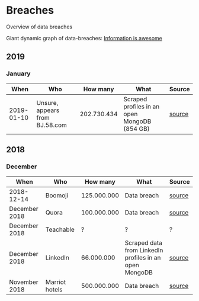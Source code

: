# Breaches
Overview of data breaches

Giant dynamic graph of data-breaches:
[Information is awesome](https://informationisbeautiful.net/visualizations/worlds-biggest-data-breaches-hacks/)


## 2019

### January
| When | Who | How many | What | Source |
| ---- |--------|--------|--------|-------|
|2019-01-10 | Unsure, appears from BJ.58.com | 202.730.434 | Scraped profiles in an open MongoDB (854 GB) | [source](https://thehackernews.com/2019/01/mongodb-chinese-database.html) |


## 2018

### December

| When | Who | How many | What | Source |
| ---- |--------|--------|--------|-------|
|2018-12-14 | Boomoji | 125.000.000 | Data breach | [source](https://techcrunch.com/2018/12/13/popular-boomoji-app-exposed-millions-contact-lists-location-data/) |
| December 2018 | Quora | 100.000.000 | Data breach | [source](https://techcrunch.com/2018/12/03/quora-says-100-million-users-may-have-been-affected-by-data-breach/) |
| December 2018 | Teachable | ? | ? | ? |
| December 2018 | LinkedIn | 66.000.000 | Scraped data from LinkedIn profiles in an open MongoDB | [source](https://www.bleepingcomputer.com/news/security/unprotected-mongodb-exposes-scraped-profile-data-of-66-million/) |
| November 2018 | Marriot hotels | 500.000.000 | Data breach | [source](https://techcrunch.com/2018/11/30/starwood-hotels-says-500-million-guest-records-stolen-in-massive-data-breach/) |
